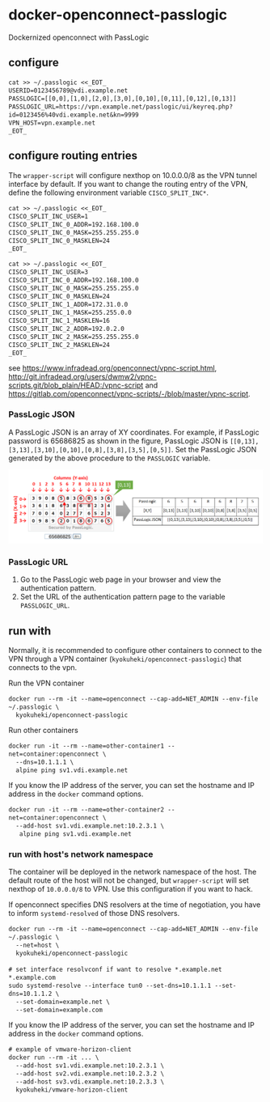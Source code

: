 # docker-openconnect-passlogic
Dockernized openconnect with PassLogic

## configure
```shell
cat >> ~/.passlogic <<_EOT_ 
USERID=0123456789@vdi.example.net
PASSLOGIC=[[0,0],[1,0],[2,0],[3,0],[0,10],[0,11],[0,12],[0,13]]
PASSLOGIC_URL=https://vpn.example.net/passlogic/ui/keyreq.php?id=0123456%40vdi.example.net&kn=9999
VPN_HOST=vpn.example.net
_EOT_
```

## configure routing entries
The `wrapper-script` will configure nexthop on 10.0.0.0/8 as the VPN tunnel interface by default.
If you want to change the routing entry of the VPN, define the following environment variable `CISCO_SPLIT_INC*`.

```shell
cat >> ~/.passlogic <<_EOT_ 
CISCO_SPLIT_INC_USER=1
CISCO_SPLIT_INC_0_ADDR=192.168.100.0
CISCO_SPLIT_INC_0_MASK=255.255.255.0
CISCO_SPLIT_INC_0_MASKLEN=24
_EOT_
```

```shell
cat >> ~/.passlogic <<_EOT_ 
CISCO_SPLIT_INC_USER=3
CISCO_SPLIT_INC_0_ADDR=192.168.100.0
CISCO_SPLIT_INC_0_MASK=255.255.255.0
CISCO_SPLIT_INC_0_MASKLEN=24
CISCO_SPLIT_INC_1_ADDR=172.31.0.0
CISCO_SPLIT_INC_1_MASK=255.255.0.0
CISCO_SPLIT_INC_1_MASKLEN=16
CISCO_SPLIT_INC_2_ADDR=192.0.2.0
CISCO_SPLIT_INC_2_MASK=255.255.255.0
CISCO_SPLIT_INC_2_MASKLEN=24
_EOT_
```

see https://www.infradead.org/openconnect/vpnc-script.html, 
http://git.infradead.org/users/dwmw2/vpnc-scripts.git/blob_plain/HEAD:/vpnc-script
and https://gitlab.com/openconnect/vpnc-scripts/-/blob/master/vpnc-script.

### PassLogic JSON

A PassLogic JSON is an array of XY coordinates. 
For example, if PassLogic password is 65686825 as shown in the figure, 
PassLogic JSON is `[[0,13],[3,13],[3,10],[0,10],[0,8],[3,8],[3,5],[0,5]]`.
Set the PassLogic JSON generated by the above procedure to the `PASSLOGIC` variable.

![passlogic_json](passlogic_json.png)

### PassLogic URL

1. Go to the PassLogic web page in your browser and view the authentication pattern. 
2. Set the URL of the authentication pattern page to the variable `PASSLOGIC_URL`.

## run with
Normally, it is recommended to configure other containers to connect to the VPN through a VPN container (`kyokuheki/openconnect-passlogic`) that connects to the vpn.

Run the VPN container

```shell
docker run --rm -it --name=openconnect --cap-add=NET_ADMIN --env-file ~/.passlogic \
  kyokuheki/openconnect-passlogic
```

Run other containers

```shell
docker run -it --rm --name=other-container1 --net=container:openconnect \
  --dns=10.1.1.1 \
  alpine ping sv1.vdi.example.net
```

If you know the IP address of the server, you can set the hostname and IP address in the `docker` command options.

```shell
docker run -it --rm --name=other-container2 --net=container:openconnect \
  --add-host sv1.vdi.example.net:10.2.3.1 \
   alpine ping sv1.vdi.example.net
```

### run with host's network namespace
The container will be deployed in the network namespace of the host. 
The default route of the host will not be changed, but `wrapper-script` will set nexthop of `10.0.0.0/8` to VPN.
Use this configuration if you want to hack.

If openconnect specifies DNS resolvers at the time of negotiation, you have to inform `systemd-resolved` of those DNS resolvers.

```shell
docker run --rm -it --name=openconnect --cap-add=NET_ADMIN --env-file ~/.passlogic \
  --net=host \
  kyokuheki/openconnect-passlogic

# set interface resolvconf if want to resolve *.example.net *.example.com
sudo systemd-resolve --interface tun0 --set-dns=10.1.1.1 --set-dns=10.1.1.2 \
  --set-domain=example.net \
  --set-domain=example.com
```

If you know the IP address of the server, you can set the hostname and IP address in the `docker` command options.

```shell
# example of vmware-horizon-client
docker run --rm -it ... \
  --add-host sv1.vdi.example.net:10.2.3.1 \
  --add-host sv2.vdi.example.net:10.2.3.2 \
  --add-host sv3.vdi.example.net:10.2.3.3 \
  kyokuheki/vmware-horizon-client
```
